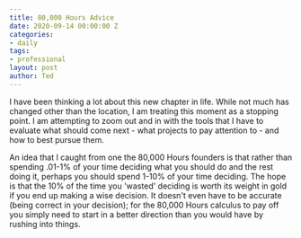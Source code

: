 ```yaml
---
title: 80,000 Hours Advice
date: 2020-09-14 00:00:00 Z
categories:
- daily
tags:
- professional
layout: post
author: Ted
---
```


I have been thinking a lot about this new chapter in life. While not much has changed other than the location, I am treating this moment as a stopping point. I am attempting to zoom out and in with the tools that I have to evaluate what should come next - what projects to pay attention to - and how to best pursue them.

An idea that I caught from one the 80,000 Hours founders is that rather than spending .01-1% of your time deciding what you should do and the rest doing it, perhaps you should spend 1-10% of your time deciding. The hope is that the 10% of the time you 'wasted' deciding is worth its weight in gold if you end up making a wise decision. It doesn't even have to be accurate (being correct in your decision); for the 80,000 Hours calculus to pay off you simply need to start in a better direction than you would have by rushing into things. 

